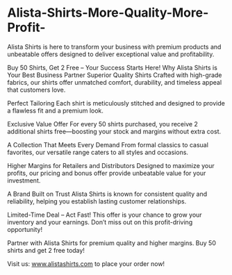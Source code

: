 # Alista-Shirts-More-Quality-More-Profit-
Alista Shirts is here to transform your business with premium products and unbeatable offers designed to deliver exceptional value and profitability.

Buy 50 Shirts, Get 2 Free – Your Success Starts Here!
Why Alista Shirts is Your Best Business Partner
Superior Quality Shirts
Crafted with high-grade fabrics, our shirts offer unmatched comfort, durability, and timeless appeal that customers love.

Perfect Tailoring
Each shirt is meticulously stitched and designed to provide a flawless fit and a premium look.

Exclusive Value Offer
For every 50 shirts purchased, you receive 2 additional shirts free—boosting your stock and margins without extra cost.

A Collection That Meets Every Demand
From formal classics to casual favorites, our versatile range caters to all styles and occasions.

Higher Margins for Retailers and Distributors
Designed to maximize your profits, our pricing and bonus offer provide unbeatable value for your investment.

A Brand Built on Trust
Alista Shirts is known for consistent quality and reliability, helping you establish lasting customer relationships.

Limited-Time Deal – Act Fast!
This offer is your chance to grow your inventory and your earnings. Don’t miss out on this profit-driving opportunity!

Partner with Alista Shirts for premium quality and higher margins. Buy 50 shirts and get 2 free today!

Visit us: www.alistashirts.com to place your order now!
